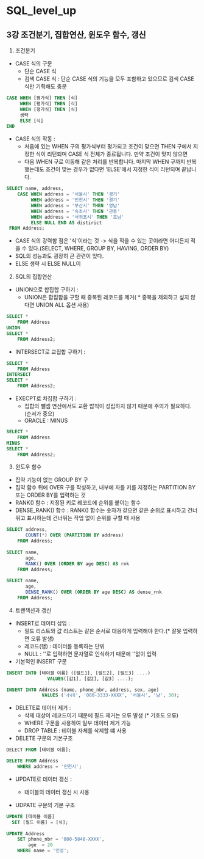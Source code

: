 # SQL_level_up

## 3강 조건분기, 집합연산, 윈도우 함수, 갱신

1. 조건분기
- CASE 식의 구문
  - 단순 CASE 식
  - 검색 CASE 식 : 단순 CASE 식의 기능을 모두 포함하고 있으므로 검색 CASE식만 기헉해도 충분
``` sql
CASE WHEN [평가식] THEN [식]
     WHEN [평가식] THEN [식]
     WHEN [평가식] THEN [식]
     생략
     ELSE [식]
END
```

- CASE 식의 작동 : 
  - 처음에 있는 WHEN 구의 평가식부터 평가되고 조건이 맞으면 THEN 구에서 지정한 식이 리턴되며 CASE 식 전체가 종료됩니다. 만약 조건이 맞지 않으면
  - 다음 WHEN 구로 이동해 같은 처리를 반복합니다. 마지막 WHEN 구까지 반복 했는데도 조건이 맞는 경우가 없다면 'ELSE'에서 지정한 식이 리턴되며 끝납니다.
``` sql
SELECT name, address,
    CASE WHEN address = '서울시' THEN '경기'
         WHEN address = '인천시' THEN '경기'
         WHEN address = '부산시' THEN '영남'
         WHEN address = '속초시' THEN '관동'
         WHEN address = '서귀포시' THEN '호남'
         ELSE NULL END AS distirict
 FROM Address;
```
  - CASE 식의 강력함 점은 '식'이라는 것 -> 식을 적을 수 있는 곳이라면 어디든지 적을 수 있다.(SELECT, WHERE, GROUP BY, HAVING, ORDER BY)
  - SQL의 성능과도 굉장히 큰 관련이 있다.
  - ELSE 생략 시 ELSE NULL이 

2. SQL의 집합연산
- UNION으로 합집합 구하기 : 
  - UNION은 합집합을 구할 때 중복된 레코드를 제거( * 중복을 제외하고 싶지 않다면 UNION ALL 옵션 사용)
``` sql
SELECT *
    FROM Address
UNION
SELECT *
    FROM Address2;
```

- INTERSECT로 교집합 구하기 : 
``` sql
SELECT *
    FROM Address
INTERSECT
SELECT *
    FROM Address2;
```

- EXECPT로 차집합 구하기 :
  - 집합의 뺄셈 연산에서도 교환 밥칙이 성립하지 않기 때문에 주의가 필요하다.(순서가 중요)
  - ORACLE : MINUS
``` sql
SELECT *
    FROM Address
MINUS
SELECT *
    FROM Address2;
```

3. 윈도우 함수
- 집약 기능이 없는 GROUP BY 구
- 집약 함수 뒤에 OVER 구를 작성하고, 내부에 자를 키를 지정하는 PARTITION BY 또는 ORDER BY를 입력하는 것
- RANK() 함수 : 지정된 키로 레코드에 순위를 붙이는 함수
- DENSE_RANK() 함수 : RANK() 함수는 숫자가 같으면 같은 순위로 표시하고 건너 뛰고 표시하는데 건너뛰는 작업 없이 순위를 구할 때 사용
``` sql
SELECT address,
       COUNT(*) OVER (PARTITION BY address)
    FROM Address;
    
SELECT name,
       age,
       RANK() OVER (ORDER BY age DESC) AS rnk
    FROM Address;
    
SELECT name,
       age,
       DENSE_RANK() OVER (ORDER BY age DESC) AS dense_rnk
    FROM Address;
```

4. 트랜잭션과 갱신
- INSERT로 데이터 삽입 :
  - 필드 리스트와 값 리스트는 같은 순서로 대응하게 입력해야 한다.(* 잘못 입력하면 오류 발생)
  - 레코드(행) : 데이터를 등록하는 단위
  - NULL : ''로 입력하면 문자열로 인식하기 때문에 ''없이 입력
- 기본적인 INSERT 구문
``` sql
INSERT INTO [테이블 이름] ([필드1], [필드2], [필드3] ....)
               VALUES([값1], [값2], [값3] ....);

INSERT INTO Address (name, phone_nbr, address, sex, age)
             VALUES ('小川', '080-3333-XXXX', '서울시', '남', 30);
```

- DELETE로 데이터 제거 : 
  - 삭제 대상이 레코드이기 때문에 필드 제거는 오류 발생 (* 기호도 오류)
  - WHERE 구문을 사용하여 일부 데이터 제거 가능
  - DROP TABLE : 테이블 자체를 삭제할 떄 사용
- DELETE 구문의 기본구조
``` sql
DELECT FROM [테이블 이름];

DELETE FROM Address 
    WHERE address = '인천시';
```

- UPDATE로 데이터 갱신 :
  - 테이블의 데이터 갱신 시 사용

- UDPATE 구문의 기본 구조
``` sql
UPDATE [테이블 이름]
  SET [필드 이름] = [식];
  
UPDATE Address
    SET phone_nbr = '080-5848-XXXX',
        age  = 20
    WHERE name = '인성';
```
